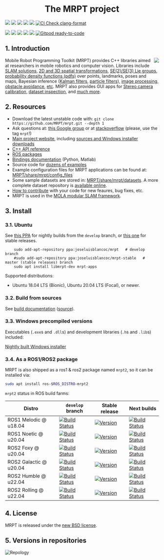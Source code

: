 
<h1 align="center">The MRPT project</h1>

<a href="https://github.com/MRPT/mrpt/actions/workflows/build-linux.yml"><img src="https://github.com/MRPT/mrpt/actions/workflows/build-linux.yml/badge.svg" /></a>
<a href="https://github.com/MRPT/mrpt/actions/workflows/build-macos.yml"><img src="https://github.com/MRPT/mrpt/actions/workflows/build-macos.yml/badge.svg" /></a>
<a href="https://github.com/MRPT/mrpt/actions/workflows/build-windows.yml"><img src="https://github.com/MRPT/mrpt/actions/workflows/build-windows.yml/badge.svg" /></a>
<a href="https://ci.appveyor.com/project/jlblancoc/mrpt" alt="AppVeyor:msvc"><img src="https://ci.appveyor.com/api/projects/status/yjs4lpj02f6a1ylg/branch/develop?svg=true" /></a> 
<a href="https://codecov.io/gh/MRPT/mrpt" alt="codecov"><img src="https://codecov.io/gh/MRPT/mrpt/branch/develop/graph/badge.svg" /></a>
[![CI Check clang-format](https://github.com/MRPT/mrpt/actions/workflows/check-clang-format.yml/badge.svg)](https://github.com/MRPT/mrpt/actions/workflows/check-clang-format.yml)

<a href="https://github.com/MRPT/mrpt/releases" alt="Releases"><img src="https://img.shields.io/github/release/MRPT/mrpt.svg" /></a>
<a href='https://github.com/MRPT/mrpt/releases/tag/Windows-nightly-builds'><img src='https://img.shields.io/badge/Windows-Installer-orange?logo=Windows'></a>
<a href="https://github.com/MRPT/mrpt/releases" alt="GitHub"><img src="https://img.shields.io/github/downloads/mrpt/mrpt/total.svg" /></a>
<a href="https://sourceforge.net/projects/mrpt/files/" alt="SourceForge"><img src="https://img.shields.io/sourceforge/dt/mrpt.svg" /></a>
<a href="https://gitter.im/MRPT/mrpt" alt="Gitter"><img src="https://badges.gitter.im/Join%20Chat.svg" /></a>
[![Gitpod ready-to-code](https://img.shields.io/badge/Gitpod-ready--to--code-blue?logo=gitpod)](https://gitpod.io/#https://github.com/MRPT/mrpt)

## 1. Introduction
<img align="right" src="https://mrpt.github.io/imgs/mrpt-videos-mix2.gif">

Mobile Robot Programming Toolkit (MRPT) provides C++ libraries aimed at researchers
in mobile robotics and computer vision. Libraries include [SLAM solutions](https://www.mrpt.org/List_of_SLAM_algorithms), [2D and 3D spatial transformations](https://www.mrpt.org/tutorials/programming/maths-and-geometry/2d_3d_geometry/), [SE(2)/SE(3) Lie groups](https://ingmec.ual.es/~jlblanco/papers/jlblanco2010geometry3D_techrep.pdf),
[probability density functions (pdfs)](https://docs.mrpt.org/reference/latest/class_mrpt_math_CProbabilityDensityFunction.html) over points, landmarks, poses and maps,
Bayesian inference ([Kalman filters](https://www.mrpt.org/Kalman_Filters), [particle filters](https://www.mrpt.org/tutorials/programming/statistics-and-bayes-filtering/particle_filters/)), [image processing](https://www.mrpt.org/tutorials/programming/images-image-processing-camera-models/), [obstacle avoidance](https://www.mrpt.org/Obstacle_avoidance), [etc](https://reference.mrpt.org/devel/modules.html).
MRPT also provides GUI apps for [Stereo camera calibration](https://www.mrpt.org/list-of-mrpt-apps/application-kinect-stereo-calib/), [dataset inspection](https://www.mrpt.org/list-of-mrpt-apps/rawlogviewer/),
and [much more](https://www.mrpt.org/list-of-mrpt-apps/).

## 2. Resources
  * Download the latest unstable code with: `git clone https://github.com/MRPT/mrpt.git --depth 1`
  * Ask questions at: [this Google group](https://www.mrpt.org/forum/) or at [stackoverflow](https://stackoverflow.com/search?q=mrpt) (please, use the tag `mrpt`!)
  * [Main project website](https://www.mrpt.org/), including [sources and Windows installer downloads](https://www.mrpt.org/download-mrpt/)
  * [C++ API reference](https://docs.mrpt.org/reference/)
  * [ROS packages](https://docs.mrpt.org/reference/latest/wrappers.html#mrpt-ros-packages)
  * [Bindings documentation](https://github.com/MRPT/mrpt/wiki) (Python, Matlab)
  * Source code for [dozens of examples](https://docs.mrpt.org/reference/latest/examples.html)
  * Example configuration files for  MRPT applications can be found at:
     [MRPT/share/mrpt/config_files](https://github.com/MRPT/mrpt/tree/master/share/mrpt/config_files)
  * Some sample datasets are stored in:
     [MRPT/share/mrpt/datasets](https://github.com/MRPT/mrpt/tree/master/share/mrpt/datasets).
    A more complete dataset repository is [available online](https://www.mrpt.org/robotics_datasets).
  * [How to contribute](https://github.com/MRPT/mrpt/blob/master/.github/CONTRIBUTING.md) with your code for new feaures, bug fixes, etc.
  * MRPT is used in the [MOLA modular SLAM framework](https://github.com/MOLAorg/mola/).

## 3. Install

### 3.1. Ubuntu

See [this PPA](https://launchpad.net/~joseluisblancoc/+archive/ubuntu/mrpt) for nightly builds from the `develop` branch, or [this one](https://launchpad.net/~joseluisblancoc/+archive/ubuntu/mrpt-stable) for stable releases.

        sudo add-apt-repository ppa:joseluisblancoc/mrpt   # develop branch
        #sudo add-apt-repository ppa:joseluisblancoc/mrpt-stable   # master (stable releases) branch
        sudo apt install libmrpt-dev mrpt-apps

Supported distributions:
  * Ubuntu 18.04 LTS (Bionic), Ubuntu 20.04 LTS (Focal), or newer.

### 3.2. Build from sources

See [build documentation](https://docs.mrpt.org/reference/latest/compiling.html) ([source](doc/source/compiling.rst)).

### 3.3. Windows precompiled versions

Executables (`.exe`s and `.dll`s) and development libraries (`.h`s and `.lib`s) included:

[Nightly built Windows installer](https://github.com/MRPT/mrpt/releases/tag/Windows-nightly-builds)

### 3.4. As a ROS1/ROS2 package

MRPT is also shipped as a ros1 & ros2 package named `mrpt2`, so it can be installed via: 

```bash
sudo apt install ros-$ROS_DISTRO-mrpt2
```

`mrpt2` status in ROS build farms:

| Distro | `develop` branch  | Stable release | Next builds |
|---|---|---|---|
| ROS1 Melodic @ u18.04 | [![Build Status](https://build.ros.org/job/Mdev__mrpt2__ubuntu_bionic_amd64/badge/icon)](https://build.ros.org/job/Mdev__mrpt2__ubuntu_bionic_amd64/) | [![Version](https://img.shields.io/ros/v/melodic/mrpt2)](https://index.ros.org/search/?term=mrpt2) | [![Build Status](https://build.ros.org/job/Mbin_uB64__mrpt2__ubuntu_bionic_amd64__binary/badge/icon)](https://build.ros.org/job/Mbin_uB64__mrpt2__ubuntu_bionic_amd64__binary/) |
| ROS1 Noetic @ u20.04 | [![Build Status](https://build.ros.org/job/Ndev__mrpt2__ubuntu_focal_amd64/badge/icon)](https://build.ros.org/job/Ndev__mrpt2__ubuntu_focal_amd64/) | [![Version](https://img.shields.io/ros/v/noetic/mrpt2)](https://index.ros.org/search/?term=mrpt2) | [![Build Status](https://build.ros.org/job/Nbin_uF64__mrpt2__ubuntu_focal_amd64__binary/badge/icon)](https://build.ros.org/job/Nbin_uF64__mrpt2__ubuntu_focal_amd64__binary/) |
| ROS2 Foxy @ u20.04 | [![Build Status](https://build.ros2.org/job/Fdev__mrpt2__ubuntu_focal_amd64/badge/icon)](https://build.ros2.org/job/Fdev__mrpt2__ubuntu_focal_amd64/) | [![Version](https://img.shields.io/ros/v/foxy/mrpt2)](https://index.ros.org/search/?term=mrpt2) | [![Build Status](https://build.ros2.org/job/Fbin_uF64__mrpt2__ubuntu_focal_amd64__binary/badge/icon)](https://build.ros2.org/job/Fbin_uF64__mrpt2__ubuntu_focal_amd64__binary/) |
| ROS2 Galactic @ u20.04 | [![Build Status](https://build.ros2.org/job/Gdev__mrpt2__ubuntu_focal_amd64/badge/icon)](https://build.ros2.org/job/Gdev__mrpt2__ubuntu_focal_amd64/) |  [![Version](https://img.shields.io/ros/v/galactic/mrpt2)](https://index.ros.org/search/?term=mrpt2) | [![Build Status](https://build.ros2.org/job/Gbin_uF64__mrpt2__ubuntu_focal_amd64__binary/badge/icon)](https://build.ros2.org/job/Gbin_uF64__mrpt2__ubuntu_focal_amd64__binary/) |
| ROS2 Humble @ u22.04 | [![Build Status](https://build.ros2.org/job/Hdev__mrpt2__ubuntu_jammy_amd64/badge/icon)](https://build.ros2.org/job/Hdev__mrpt2__ubuntu_jammy_amd64/) | [![Version](https://img.shields.io/ros/v/humble/mrpt2)](https://index.ros.org/search/?term=mrpt2) | [![Build Status](https://build.ros2.org/job/Hbin_uJ64__mrpt2__ubuntu_jammy_amd64__binary/badge/icon)](https://build.ros2.org/job/Hbin_uJ64__mrpt2__ubuntu_jammy_amd64__binary/) | 
| ROS2 Rolling @ u22.04 | [![Build Status](https://build.ros2.org/job/Rdev__mrpt2__ubuntu_jammy_amd64/badge/icon)](https://build.ros2.org/job/Rdev__mrpt2__ubuntu_jammy_amd64/) |  [![Version](https://img.shields.io/ros/v/rolling/mrpt2)](https://index.ros.org/search/?term=mrpt2) | [![Build Status](https://build.ros2.org/job/Rbin_uJ64__mrpt2__ubuntu_jammy_amd64__binary/badge/icon)](https://build.ros2.org/job/Rbin_uJ64__mrpt2__ubuntu_jammy_amd64__binary/) | 

## 4. License
MRPT is released under the [new BSD license](http://www.mrpt.org/License/).

## 5. Versions in repositories

![Repology](https://repology.org/badge/vertical-allrepos/mrpt.svg)
